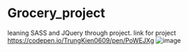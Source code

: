 # Grocery_project
leaning SASS and JQuery through project.
link for project https://codepen.io/TrungKien0609/pen/PoWEJXg
![image](https://user-images.githubusercontent.com/80587980/114264875-b2d28b00-9a17-11eb-9794-2cc635315855.png)
